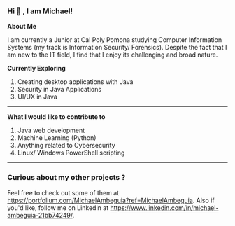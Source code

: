 ### Hi 👋 , I am Michael!



**About Me**
 
 I am currently a Junior at Cal Poly Pomona studying Computer Information Systems (my track is Information Security/ Forensics). Despite the fact that I am new to the IT field, I find that I enjoy its challenging and broad nature. 

 
**Currently Exploring**

1. Creating desktop applications with Java
2. Security in Java Applications
3. UI/UX in Java


___________________________________________________________________________________________________  
**What I would like to contribute to**
1. Java web development
2. Machine Learning (Python)
3. Anything related to Cybersecurity
4. Linux/ Windows PowerShell scripting


   

___________________________________________________________________________________________________  
### Curious about my other projects ?
Feel free to check out some of them at https://portfolium.com/MichaelAmbeguia?ref=MichaelAmbeguia.
Also if you'd like, follow me on Linkedin at https://www.linkedin.com/in/michael-ambeguia-21bb74249/.






